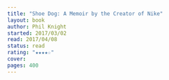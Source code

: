 ```yaml
---
title: "Shoe Dog: A Memoir by the Creator of Nike"
layout: book
author: Phil Knight
started: 2017/03/02
read: 2017/04/08
status: read
rating: "★★★★☆"
cover: 
pages: 400
---
```

